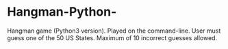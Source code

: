 # Hangman-Python-
Hangman game (Python3 version). Played on the command-line. User must guess one of the 50 US States. Maximum of 10 incorrect guesses allowed.
